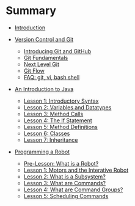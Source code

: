 <!-- DO NOT DELETE THIS FILE! GitBook will not correctly build the docs unless this file exists! -->

# Summary

* [Introduction](README.md)

* [Version Control and Git](git_introduction/README.md)
  * [Introducing Git and GitHub](git_introduction/git_about.md)
  * [Git Fundamentals](git_introduction/git_fundamentals.md)
  * [Next Level Git](git_introduction/git_advanced.md)
  * [Git Flow](git_introduction/git_flow.md)
  * [FAQ: git, vi, bash shell](git_introduction/git_faq.md)
  <!-- * [GitHub Projects](git_introduction/git_projects.md) -->

* [An Introduction to Java](java_programming/README.md)
  * [Lesson 1: Introductory Syntax](java_programming/1_syntax.md)
  * [Lesson 2: Variables and Datatypes](java_programming/2_variables_datatypes.md)
  * [Lesson 3: Method Calls](java_programming/3_method_calls.md)
  * [Lesson 4: The If Statement](java_programming/4_if_statement.md)
  * [Lesson 5: Method Definitions](java_programming/5_method_definitions.md)
  * [Lesson 6: Classes](java_programming/6_classes_and_objects.md)
  * [Lesson 7: Inheritance](java_programming/7_inheritance.md)

* [Programming a Robot](robot_programming/robot_lessons/README.md)
  * [Pre-Lesson: What is a Robot?](robot_programming/robot_code.md)
  * [Lesson 1: Motors and the Interative Robot](robot_programming/robot_lessons/1_motors.md)
  * [Lesson 2: What is a Subsystem?](robot_programming/robot_lessons/2_subsystems.md)
  * [Lesson 3: What are Commands?](robot_programming/robot_lessons/3_commands.md)
  * [Lesson 4: What are Command Groups?](robot_programming/robot_lessons/4_command_groups.md)
  * [Lesson 5: Scheduling Commands](robot_programming/robot_lessons/5_scheduling.md)
  <!-- * [Lesson 6: Sensor Feedback](robot_programming/robot_lessons/6_feedback.md) -->
  <!-- * [Lesson 7: A Return to the Interactive Robot](robot_programming/robot_lessons/7_actuators.md) -->
